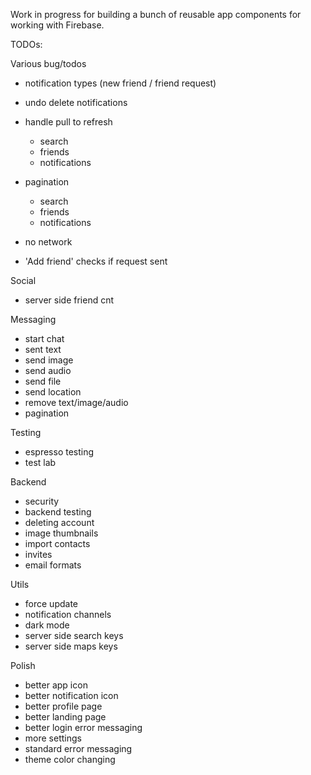 Work in progress for building a bunch of reusable app components for working with Firebase.

TODOs:

Various bug/todos
- notification types (new friend / friend request)
- undo delete notifications

- handle pull to refresh
    - search
    - friends
    - notifications

- pagination
    - search
    - friends
    - notifications

- no network
- 'Add friend' checks if request sent

Social
- server side friend cnt

Messaging
- start chat
- sent text
- send image
- send audio
- send file
- send location
- remove text/image/audio
- pagination

Testing
- espresso testing
- test lab

Backend
- security
- backend testing
- deleting account
- image thumbnails
- import contacts
- invites
- email formats

Utils
- force update
- notification channels
- dark mode
- server side search keys
- server side maps keys

Polish
- better app icon
- better notification icon
- better profile page
- better landing page
- better login error messaging
- more settings
- standard error messaging
- theme color changing